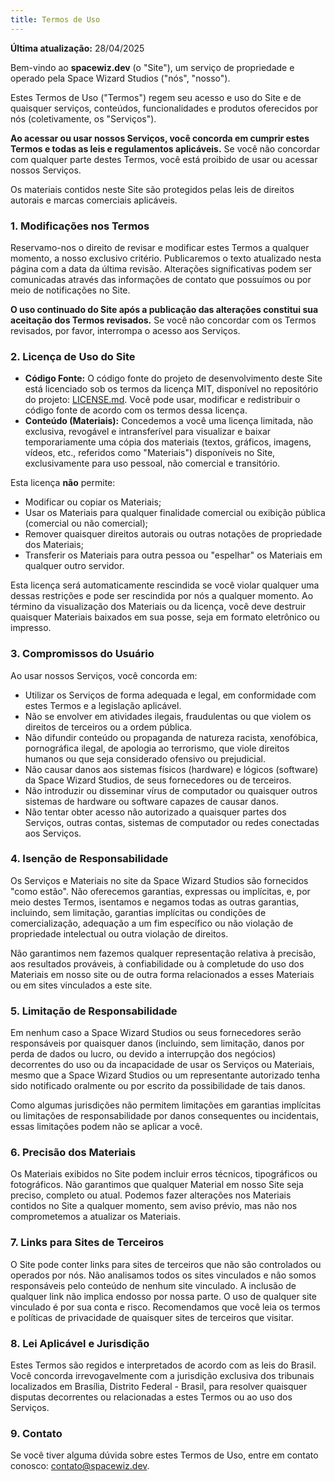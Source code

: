 ```yaml
---
title: Termos de Uso
---
```


**Última atualização:** 28/04/2025

Bem-vindo ao **spacewiz.dev** (o "Site"), um serviço de propriedade e operado pela Space Wizard Studios ("nós", "nosso").

Estes Termos de Uso ("Termos") regem seu acesso e uso do Site e de quaisquer serviços, conteúdos, funcionalidades e produtos oferecidos por nós (coletivamente, os "Serviços").

**Ao acessar ou usar nossos Serviços, você concorda em cumprir estes Termos e todas as leis e regulamentos aplicáveis.** Se você não concordar com qualquer parte destes Termos, você está proibido de usar ou acessar nossos Serviços.

Os materiais contidos neste Site são protegidos pelas leis de direitos autorais e marcas comerciais aplicáveis.

### 1. Modificações nos Termos

Reservamo-nos o direito de revisar e modificar estes Termos a qualquer momento, a nosso exclusivo critério. Publicaremos o texto atualizado nesta página com a data da última revisão. Alterações significativas podem ser comunicadas através das informações de contato que possuímos ou por meio de notificações no Site.

**O uso continuado do Site após a publicação das alterações constitui sua aceitação dos Termos revisados.** Se você não concordar com os Termos revisados, por favor, interrompa o acesso aos Serviços.

### 2. Licença de Uso do Site

- **Código Fonte:** O código fonte do projeto de desenvolvimento deste Site está licenciado sob os termos da licença MIT, disponível no repositório do projeto: [LICENSE.md](https://github.com/Space-Wizard-Studios/sw-site/). Você pode usar, modificar e redistribuir o código fonte de acordo com os termos dessa licença.
- **Conteúdo (Materiais):** Concedemos a você uma licença limitada, não exclusiva, revogável e intransferível para visualizar e baixar temporariamente uma cópia dos materiais (textos, gráficos, imagens, vídeos, etc., referidos como "Materiais") disponíveis no Site, exclusivamente para uso pessoal, não comercial e transitório.

Esta licença **não** permite:

- Modificar ou copiar os Materiais;
- Usar os Materiais para qualquer finalidade comercial ou exibição pública (comercial ou não comercial);
- Remover quaisquer direitos autorais ou outras notações de propriedade dos Materiais;
- Transferir os Materiais para outra pessoa ou "espelhar" os Materiais em qualquer outro servidor.

Esta licença será automaticamente rescindida se você violar qualquer uma dessas restrições e pode ser rescindida por nós a qualquer momento. Ao término da visualização dos Materiais ou da licença, você deve destruir quaisquer Materiais baixados em sua posse, seja em formato eletrônico ou impresso.

### 3. Compromissos do Usuário

Ao usar nossos Serviços, você concorda em:

- Utilizar os Serviços de forma adequada e legal, em conformidade com estes Termos e a legislação aplicável.
- Não se envolver em atividades ilegais, fraudulentas ou que violem os direitos de terceiros ou a ordem pública.
- Não difundir conteúdo ou propaganda de natureza racista, xenofóbica, pornográfica ilegal, de apologia ao terrorismo, que viole direitos humanos ou que seja considerado ofensivo ou prejudicial.
- Não causar danos aos sistemas físicos (hardware) e lógicos (software) da Space Wizard Studios, de seus fornecedores ou de terceiros.
- Não introduzir ou disseminar vírus de computador ou quaisquer outros sistemas de hardware ou software capazes de causar danos.
- Não tentar obter acesso não autorizado a quaisquer partes dos Serviços, outras contas, sistemas de computador ou redes conectadas aos Serviços.

### 4. Isenção de Responsabilidade

Os Serviços e Materiais no site da Space Wizard Studios são fornecidos "como estão". Não oferecemos garantias, expressas ou implícitas, e, por meio destes Termos, isentamos e negamos todas as outras garantias, incluindo, sem limitação, garantias implícitas ou condições de comercialização, adequação a um fim específico ou não violação de propriedade intelectual ou outra violação de direitos.

Não garantimos nem fazemos qualquer representação relativa à precisão, aos resultados prováveis, à confiabilidade ou à completude do uso dos Materiais em nosso site ou de outra forma relacionados a esses Materiais ou em sites vinculados a este site.

### 5. Limitação de Responsabilidade

Em nenhum caso a Space Wizard Studios ou seus fornecedores serão responsáveis por quaisquer danos (incluindo, sem limitação, danos por perda de dados ou lucro, ou devido a interrupção dos negócios) decorrentes do uso ou da incapacidade de usar os Serviços ou Materiais, mesmo que a Space Wizard Studios ou um representante autorizado tenha sido notificado oralmente ou por escrito da possibilidade de tais danos.

Como algumas jurisdições não permitem limitações em garantias implícitas ou limitações de responsabilidade por danos consequentes ou incidentais, essas limitações podem não se aplicar a você.

### 6. Precisão dos Materiais

Os Materiais exibidos no Site podem incluir erros técnicos, tipográficos ou fotográficos. Não garantimos que qualquer Material em nosso Site seja preciso, completo ou atual. Podemos fazer alterações nos Materiais contidos no Site a qualquer momento, sem aviso prévio, mas não nos comprometemos a atualizar os Materiais.

### 7. Links para Sites de Terceiros

O Site pode conter links para sites de terceiros que não são controlados ou operados por nós. Não analisamos todos os sites vinculados e não somos responsáveis pelo conteúdo de nenhum site vinculado. A inclusão de qualquer link não implica endosso por nossa parte. O uso de qualquer site vinculado é por sua conta e risco. Recomendamos que você leia os termos e políticas de privacidade de quaisquer sites de terceiros que visitar.

### 8. Lei Aplicável e Jurisdição

Estes Termos são regidos e interpretados de acordo com as leis do Brasil. Você concorda irrevogavelmente com a jurisdição exclusiva dos tribunais localizados em Brasília, Distrito Federal - Brasil, para resolver quaisquer disputas decorrentes ou relacionadas a estes Termos ou ao uso dos Serviços.

### 9. Contato

Se você tiver alguma dúvida sobre estes Termos de Uso, entre em contato conosco: <contato@spacewiz.dev>.
